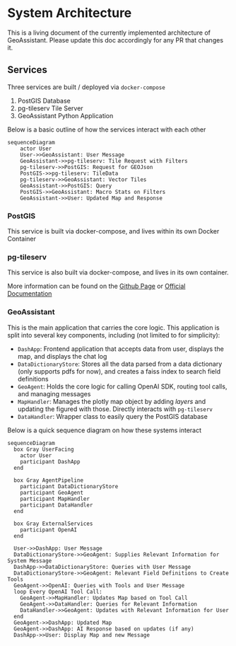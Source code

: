 # System Architecture
This is a living document of the currently implemented architecture of GeoAssistant. Please update
this doc accordingly for any PR that changes it.

## Services

Three services are built / deployed via `docker-compose`

  1. PostGIS Database
  1. pg-tileserv Tile Server
  1. GeoAssistant Python Application

Below is a basic outline of how the services interact with each other

```mermaid
sequenceDiagram
    actor User
    User->>GeoAssistant: User Message
    GeoAssistant->>pg-tileserv: Tile Request with Filters
    pg-tileserv->>PostGIS: Request for GEOJson
    PostGIS->>pg-tileserv: TileData
    pg-tileserv->>GeoAssistant: Vector Tiles
    GeoAssistant->>PostGIS: Query
    PostGIS->>GeoAssistant: Macro Stats on Filters
    GeoAssistant->>User: Updated Map and Response
```

### PostGIS

This service is built via docker-compose, and lives within its own Docker Container

### pg-tileserv

This service is also built via docker-compose, and lives in its own container.

More information can be found on the [Github Page](https://github.com/CrunchyData/pg_tileserv) or [Official Documentation](https://access.crunchydata.com/documentation/pg_tileserv/latest/)


### GeoAssistant

This is the main application that carries the core logic. This application is split into several key components, including (not limited to for simplicity):
  - `DashApp`: Frontend application that accepts data from user, displays the map, and displays the chat log
  - `DataDictionaryStore`: Stores all the data parsed from a data dictionary (only supports pdfs for now), and creates a faiss index to search field definitions
  - `GeoAgent`: Holds the core logic for calling OpenAI SDK, routing tool calls, and managing messages
  - `MapHandler`: Manages the plotly map object by adding *layers* and updating the figured with those. Directly interacts with `pg-tileserv`
  - `DataHandler`: Wrapper class to easily query the PostGIS database


Below is a quick sequence diagram on how these systems interact

```mermaid
sequenceDiagram
  box Gray UserFacing
    actor User
    participant DashApp
  end

  box Gray AgentPipeline
    participant DataDictionaryStore
    participant GeoAgent
    participant MapHandler
    participant DataHandler
  end

  box Gray ExternalServices
    participant OpenAI
  end

  User->>DashApp: User Message
  DataDictionaryStore->>GeoAgent: Supplies Relevant Information for System Message
  DashApp->>DataDictionaryStore: Queries with User Message
  DataDictionaryStore->>GeoAgent: Relevant Field Definitions to Create Tools
  GeoAgent->>OpenAI: Queries with Tools and User Message
  loop Every OpenAI Tool Call:
    GeoAgent->>MapHandler: Updates Map based on Tool Call
    GeoAgent->>DataHandler: Queries for Relevant Information
    DataHandler->>GeoAgent: Updates with Relevant Information for User
  end
  GeoAgent->>DashApp: Updated Map
  GeoAgent->>DashApp: AI Response based on updates (if any)
  DashApp->>User: Display Map and new Message
```
